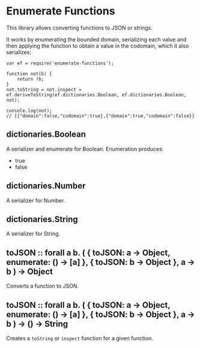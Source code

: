 # Enumerate Functions

This library allows converting functions to JSON or strings.

It works by enumerating the bounded domain, serializing each value
and then applying the function to obtain a value in the codomain,
which it also serializes:

    var ef = require('enumerate-functions');

    function not(b) {
        return !b;
    }
    not.toString = not.inspect = ef.deriveToString(ef.dictionaries.Boolean, ef.dictionaries.Boolean, not);

    console.log(not);
    // [{"domain":false,"codomain":true},{"domain":true,"codomain":false}]

## dictionaries.Boolean

A serializer and enumerate for Boolean. Enumeration produces:

* true
* false

## dictionaries.Number

A serializer for Number.

## dictionaries.String

A serializer for String.

## toJSON :: forall a b. ( { toJSON: a -> Object, enumerate: () -> [a] }, { toJSON: b -> Object }, a -> b ) -> Object

Converts a function to JSON.

## toJSON :: forall a b. ( { toJSON: a -> Object, enumerate: () -> [a] }, { toJSON: b -> Object }, a -> b ) -> () -> String

Creates a `toString` or `inspect` function for a given function.
